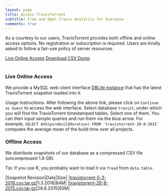 ```yaml
---
layout: page
title: Access TravisTorrent
subtitle: Free and Open Travis Analytics for Everyone
comments: true
---
```


As a courtesy to our users, TravisTorrent provides both offline and online
access options. No registration or subscription is required. Users are kindly asked to follow a fair-use policy of server resources.

<div class="get-started-wrap"><a class="btn btn-success btn-lg get-started-btn" href="/dblite/">Live Online Access</a> <a class="btn btn-success btn-lg get-started-btn" href="https://testroots.org/travistorrentdumps/travistorrent-5-3-2016.csv.tar.gz">Download CSV Dump</a></div>
<br>

### Live Online Access
We provide a MySQL web client interface [DBLite instance](/dblite/) that
has the latest TravisTorrent snapshot loaded into it.

Usage Instructions: After following the above link, please click on `Continue
as Guest` to access the web interface.  Select database `travist`, under which
you will find the TravisTorrent timestamped tables. Select one of them. You can
then input sample queries and run them via the blue arrow.  For example,
``SELECT AVG(purebuildduration) FROM `travistorrent-28-8-2015` `` computes the
average mean of the build time over all projects.

### Offline Access
We distribute snapshots of our database as a compressed CSV file (uncompressed 1.8 GB).

Tip: If you use R, you probably want to load it via `fread` from `data.table`.

|Snapshot Revision|Date|Size|
|[travistorrent-5-3-2016.csv.tar.gz](https://testroots.org/travistorrentdumps/travistorrent-5-3-2016.csv.tar.gz)|1.3.2016|84M|
|[travistorrent-28-8-2015.csv.tar.gz](https://testroots.org/travistorrentdumps/travistorrent-28-8-2015.csv.tar.gz)|28.8.2015|65M|
